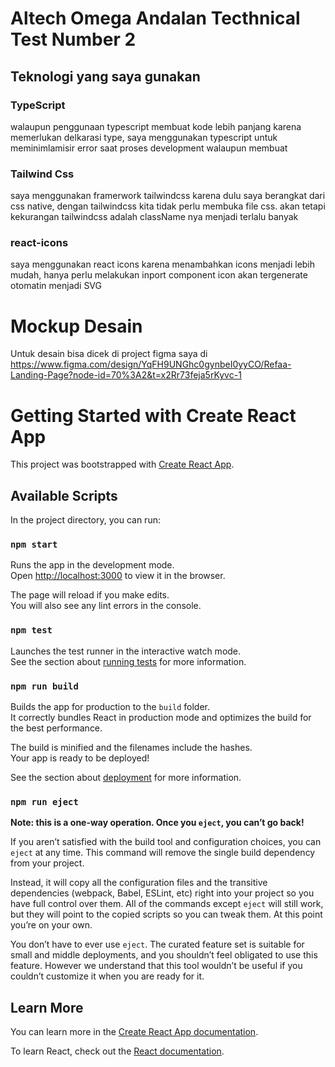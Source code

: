 # Altech Omega Andalan Tecthnical Test Number 2

## Teknologi yang saya gunakan

### TypeScript
walaupun penggunaan typescript membuat kode lebih panjang karena memerlukan delkarasi type, saya menggunakan typescript untuk meminimlamisir error saat proses development walaupun membuat

### Tailwind Css
saya menggunakan framerwork tailwindcss karena dulu saya berangkat dari css native, dengan tailwindcss kita tidak perlu membuka file css. akan tetapi kekurangan tailwindcss adalah className nya menjadi terlalu banyak

### react-icons
saya menggunakan react icons karena menambahkan icons menjadi lebih mudah, hanya perlu melakukan inport component icon akan tergenerate otomatin menjadi SVG


# Mockup Desain
Untuk desain bisa dicek di project figma saya di https://www.figma.com/design/YqFH9UNGhc0gynbeI0yyCO/Refaa-Landing-Page?node-id=70%3A2&t=x2Rr73feja5rKyvc-1



# Getting Started with Create React App

This project was bootstrapped with [Create React App](https://github.com/facebook/create-react-app).

## Available Scripts

In the project directory, you can run:

### `npm start`

Runs the app in the development mode.\
Open [http://localhost:3000](http://localhost:3000) to view it in the browser.

The page will reload if you make edits.\
You will also see any lint errors in the console.

### `npm test`

Launches the test runner in the interactive watch mode.\
See the section about [running tests](https://facebook.github.io/create-react-app/docs/running-tests) for more information.

### `npm run build`

Builds the app for production to the `build` folder.\
It correctly bundles React in production mode and optimizes the build for the best performance.

The build is minified and the filenames include the hashes.\
Your app is ready to be deployed!

See the section about [deployment](https://facebook.github.io/create-react-app/docs/deployment) for more information.

### `npm run eject`

**Note: this is a one-way operation. Once you `eject`, you can’t go back!**

If you aren’t satisfied with the build tool and configuration choices, you can `eject` at any time. This command will remove the single build dependency from your project.

Instead, it will copy all the configuration files and the transitive dependencies (webpack, Babel, ESLint, etc) right into your project so you have full control over them. All of the commands except `eject` will still work, but they will point to the copied scripts so you can tweak them. At this point you’re on your own.

You don’t have to ever use `eject`. The curated feature set is suitable for small and middle deployments, and you shouldn’t feel obligated to use this feature. However we understand that this tool wouldn’t be useful if you couldn’t customize it when you are ready for it.

## Learn More

You can learn more in the [Create React App documentation](https://facebook.github.io/create-react-app/docs/getting-started).

To learn React, check out the [React documentation](https://reactjs.org/).
